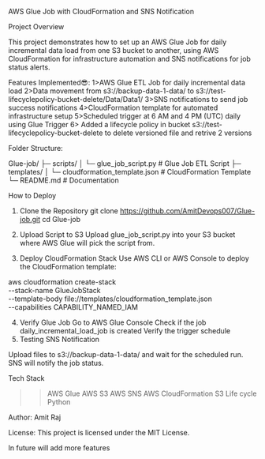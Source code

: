 AWS Glue Job with CloudFormation and SNS Notification

Project Overview

This project demonstrates how to set up an AWS Glue Job for daily incremental data load from one S3 bucket to another, 
using AWS CloudFormation for infrastructure automation and SNS notifications for job status alerts.

Features Implemented😎:
1>AWS Glue ETL Job for daily incremental data load
2>Data movement from s3://backup-data-1-data/ to s3://test-lifecyclepolicy-bucket-delete/Data/Data1/
3>SNS notifications to send job success notifications
4>CloudFormation template for automated infrastructure setup
5>Scheduled trigger at 6 AM  and 4 PM (UTC) daily using Glue Trigger
6> Added a lifecycle policy in bucket s3://test-lifecyclepolicy-bucket-delete to delete versioned file and retrive 2 versions

Folder Structure:

Glue-job/
├─ scripts/
│   └─ glue_job_script.py       # Glue Job ETL Script
├─ templates/
│   └─ cloudformation_template.json # CloudFormation Template
└─ README.md                  # Documentation


How to Deploy
1. Clone the Repository
git clone https://github.com/AmitDevops007/Glue-job.git
cd Glue-job

2. Upload Script to S3
Upload glue_job_script.py into your S3 bucket where AWS Glue will pick the script from.

3. Deploy CloudFormation Stack
Use AWS CLI or AWS Console to deploy the CloudFormation template:

aws cloudformation create-stack \
  --stack-name GlueJobStack \
  --template-body file://templates/cloudformation_template.json \
  --capabilities CAPABILITY_NAMED_IAM

4. Verify Glue Job
Go to AWS Glue Console
Check if the job daily_incremental_load_job is created
Verify the trigger schedule
5. Testing SNS Notification

Upload files to s3://backup-data-1-data/ and wait for the scheduled run.
SNS will notify the job status.

Tech Stack
>>AWS Glue
>>AWS S3
>>AWS SNS
>>AWS CloudFormation
>>S3 Life cycle
>>Python

Author:
Amit Raj

License:
This project is licensed under the MIT License.


In future will add more features

